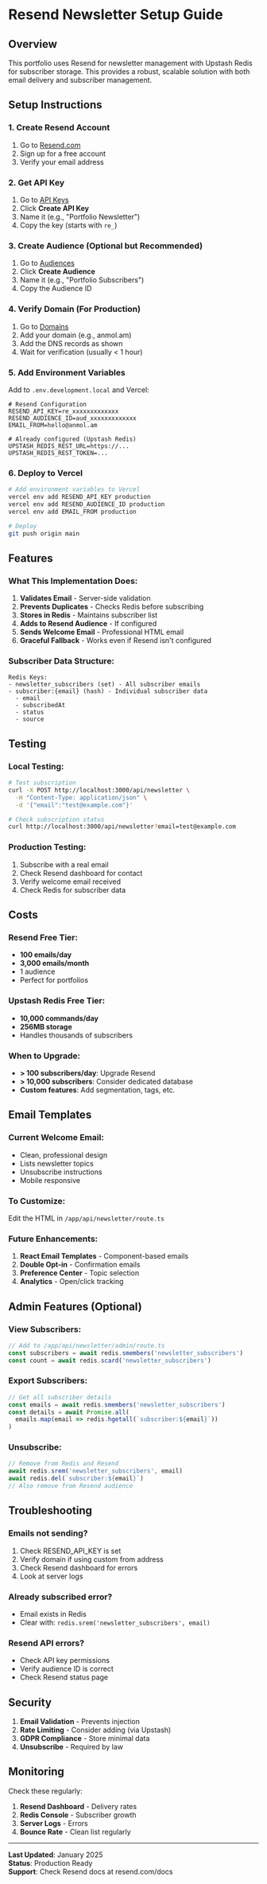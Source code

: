 # Resend Newsletter Setup Guide

## Overview
This portfolio uses Resend for newsletter management with Upstash Redis for subscriber storage. This provides a robust, scalable solution with both email delivery and subscriber management.

## Setup Instructions

### 1. Create Resend Account

1. Go to [Resend.com](https://resend.com)
2. Sign up for a free account
3. Verify your email address

### 2. Get API Key

1. Go to [API Keys](https://resend.com/api-keys)
2. Click **Create API Key**
3. Name it (e.g., "Portfolio Newsletter")
4. Copy the key (starts with `re_`)

### 3. Create Audience (Optional but Recommended)

1. Go to [Audiences](https://resend.com/audiences)
2. Click **Create Audience**
3. Name it (e.g., "Portfolio Subscribers")
4. Copy the Audience ID

### 4. Verify Domain (For Production)

1. Go to [Domains](https://resend.com/domains)
2. Add your domain (e.g., anmol.am)
3. Add the DNS records as shown
4. Wait for verification (usually < 1 hour)

### 5. Add Environment Variables

Add to `.env.development.local` and Vercel:

```env
# Resend Configuration
RESEND_API_KEY=re_xxxxxxxxxxxxx
RESEND_AUDIENCE_ID=aud_xxxxxxxxxxxxx
EMAIL_FROM=hello@anmol.am

# Already configured (Upstash Redis)
UPSTASH_REDIS_REST_URL=https://...
UPSTASH_REDIS_REST_TOKEN=...
```

### 6. Deploy to Vercel

```bash
# Add environment variables to Vercel
vercel env add RESEND_API_KEY production
vercel env add RESEND_AUDIENCE_ID production
vercel env add EMAIL_FROM production

# Deploy
git push origin main
```

## Features

### What This Implementation Does:

1. **Validates Email** - Server-side validation
2. **Prevents Duplicates** - Checks Redis before subscribing
3. **Stores in Redis** - Maintains subscriber list
4. **Adds to Resend Audience** - If configured
5. **Sends Welcome Email** - Professional HTML email
6. **Graceful Fallback** - Works even if Resend isn't configured

### Subscriber Data Structure:

```
Redis Keys:
- newsletter_subscribers (set) - All subscriber emails
- subscriber:{email} (hash) - Individual subscriber data
  - email
  - subscribedAt
  - status
  - source
```

## Testing

### Local Testing:
```bash
# Test subscription
curl -X POST http://localhost:3000/api/newsletter \
  -H "Content-Type: application/json" \
  -d '{"email":"test@example.com"}'

# Check subscription status
curl http://localhost:3000/api/newsletter?email=test@example.com
```

### Production Testing:
1. Subscribe with a real email
2. Check Resend dashboard for contact
3. Verify welcome email received
4. Check Redis for subscriber data

## Costs

### Resend Free Tier:
- **100 emails/day**
- **3,000 emails/month**
- 1 audience
- Perfect for portfolios

### Upstash Redis Free Tier:
- **10,000 commands/day**
- **256MB storage**
- Handles thousands of subscribers

### When to Upgrade:
- **> 100 subscribers/day**: Upgrade Resend
- **> 10,000 subscribers**: Consider dedicated database
- **Custom features**: Add segmentation, tags, etc.

## Email Templates

### Current Welcome Email:
- Clean, professional design
- Lists newsletter topics
- Unsubscribe instructions
- Mobile responsive

### To Customize:
Edit the HTML in `/app/api/newsletter/route.ts`

### Future Enhancements:
1. **React Email Templates** - Component-based emails
2. **Double Opt-in** - Confirmation emails
3. **Preference Center** - Topic selection
4. **Analytics** - Open/click tracking

## Admin Features (Optional)

### View Subscribers:
```typescript
// Add to /app/api/newsletter/admin/route.ts
const subscribers = await redis.smembers('newsletter_subscribers')
const count = await redis.scard('newsletter_subscribers')
```

### Export Subscribers:
```typescript
// Get all subscriber details
const emails = await redis.smembers('newsletter_subscribers')
const details = await Promise.all(
  emails.map(email => redis.hgetall(`subscriber:${email}`))
)
```

### Unsubscribe:
```typescript
// Remove from Redis and Resend
await redis.srem('newsletter_subscribers', email)
await redis.del(`subscriber:${email}`)
// Also remove from Resend audience
```

## Troubleshooting

### Emails not sending?
1. Check RESEND_API_KEY is set
2. Verify domain if using custom from address
3. Check Resend dashboard for errors
4. Look at server logs

### Already subscribed error?
- Email exists in Redis
- Clear with: `redis.srem('newsletter_subscribers', email)`

### Resend API errors?
- Check API key permissions
- Verify audience ID is correct
- Check Resend status page

## Security

1. **Email Validation** - Prevents injection
2. **Rate Limiting** - Consider adding (via Upstash)
3. **GDPR Compliance** - Store minimal data
4. **Unsubscribe** - Required by law

## Monitoring

Check these regularly:
1. **Resend Dashboard** - Delivery rates
2. **Redis Console** - Subscriber growth
3. **Server Logs** - Errors
4. **Bounce Rate** - Clean list regularly

---

**Last Updated**: January 2025  
**Status**: Production Ready  
**Support**: Check Resend docs at resend.com/docs